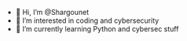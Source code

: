 - 👋 Hi, I’m @Shargounet
- 👀 I’m interested in coding and cybersecurity
- 🌱 I’m currently learning Python and cybersec stuff
